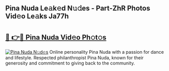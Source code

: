 ## Pina Nuda Le𝚊k𝚎d N𝚞𝚍es - Part-ZhR Photos Vid𝚎o Le𝚊ks Ja77h

# <h2><a href="http://fbf0nhd.evod.top/?m=Pina+Nuda">🔗 👉🔴 Pina Nuda Vid𝚎o Ph𝚘t𝚘s</a></h2>

[![Pina Nuda N𝚞d𝚎s](https://i.imgur.com/8V9OHl7.gif)](http://fbf0nhd.evod.top/?m=Pina+Nuda)
Online personality Pina Nuda with a passion for dance and lifestyle. Respected philanthropist Pina Nuda, known for their generosity and commitment to giving back to the community. 

